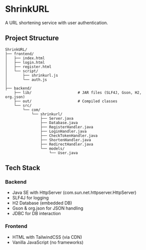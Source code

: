 # ShrinkURL

A URL shortening service with user authentication.

## Project Structure

```
ShrinkURL/
├── frontend/
│   ├── index.html
│   ├── login.html
│   ├── register.html
│   └── script/
│       ├── shrinkurl.js
│       └── auth.js
│
├── backend/
    ├── lib/                     # JAR files (SLF4J, Gson, H2, org.json)
    ├── out/                     # Compiled classes
    └── src/
        └── com/
            └── shrinkurl/
                ├── Server.java
                ├── Database.java
                ├── RegisterHandler.java
                ├── LoginHandler.java
                ├── CheckTokenHandler.java
                ├── ShortenHandler.java
                ├── RedirectHandler.java
                └── models/
                    └── User.java
```

## Tech Stack

### Backend
- Java SE with HttpServer (com.sun.net.httpserver.HttpServer)
- SLF4J for logging
- H2 Database (embedded DB)
- Gson & org.json for JSON handling
- JDBC for DB interaction

### Frontend
- HTML with TailwindCSS (via CDN)
- Vanilla JavaScript (no frameworks)